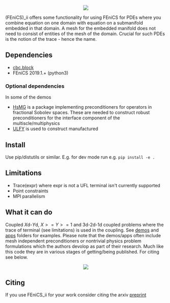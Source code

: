 <p align="center">
  <img src="https://github.com/MiroK/fenics_ii/blob/master/logo.png">
</p>

(FEniCS)_ii offers some functionality for using FEniCS for PDEs where you combine
equation on one domain with equation on a submanifold embedded in that domain. A
mesh for the embedded manifold does not need to consist of entities of the mesh of the
domain. Crucial for such PDEs is the notion of the trace - hence the name.

## Dependencies
  - [cbc.block](https://bitbucket.org/fenics-apps/cbc.block/src/master/)
  - FEniCS 2019.1.+  (python3)

### Optional dependencies
In some of the demos

  - [HsMG](https://github.com/MiroK/hsmg) is a package implementing preconditioners
    for operators in fractional Sobolev spaces. These are needed to construct
    robust preconditioners for the interface component of the multiscle/multiphysics
  - [ULFY](https://github.com/MiroK/ulfy) is used to construct manufactured
  
## Install
Use pip/distutils or similar. E.g. for dev mode run e.g. `pip install -e .`

## Limitations
 - Trace(expr) where expr is not a UFL terminal isn't currently supported
 - Point constraints
 - MPI parallelism
 
 ## What it can do
  Coupled $X$d-$Y$d, $X >=Y >= 1$ and 3d-2d-1d coupled problems where the trace of 
  terminal (see limitations) is used in the coupling. See [demos](https://github.com/MiroK/fenics_ii/tree/master/demo) 
  and [apps](https://github.com/MiroK/fenics_ii/tree/master/apps) folders for 
  examples. Please note that the demos/apps often include mesh independent 
  preconditioners or nontrivial physics problem formulations which the authors devolop as 
  part of their research. Much like this code they are in various stages of getting/being
  published. For citing see below.
  
  <p align="center">
    <img src="https://github.com/MiroK/fenics_ii/blob/master/apps/d123/visit0000.png">
  </p>
  
  ## Citing
  If you use FEniCS_ii for your work consider citing the arxiv [preprint](https://arxiv.org/abs/1912.09319)